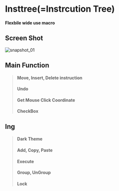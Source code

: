 # Insttree(=Instrcution Tree)
#### Flexbile wide use macro

## Screen Shot
![snapshot_01](https://user-images.githubusercontent.com/110750614/210750840-1a95e114-e48f-4097-a1c4-893a316b865c.PNG)

## Main Function
> #### Move, Insert, Delete instruction
> #### Undo
> #### Get Mouse Click Coordinate
> #### CheckBox

## Ing
> #### Dark Theme
> #### Add, Copy, Paste
> #### Execute
> #### Group, UnGroup
> #### Lock
